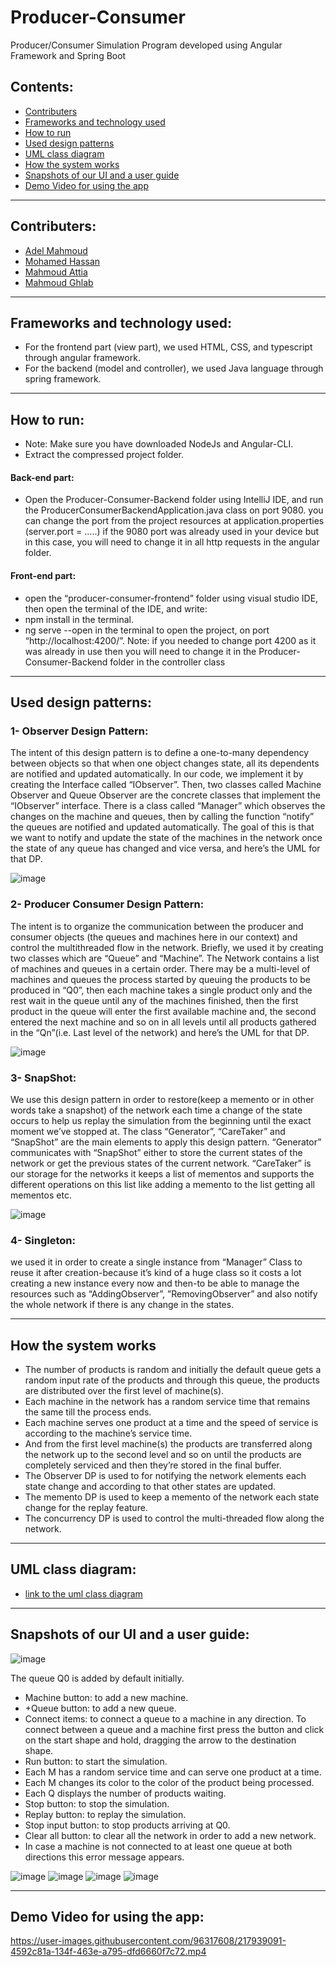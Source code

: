 # Producer-Consumer
 Producer/Consumer Simulation Program developed using Angular Framework and Spring Boot
 
 ## Contents:
- [Contributers](#Contributers)
- [Frameworks and technology used](#Frameworks-and-technology-used)
- [How to run](#How-to-run)
- [Used design patterns](#used-design-patterns)
- [UML class diagram](#UML-class-diagram)
- [How the system works](#How-the-system-works)
- [Snapshots of our UI and a user guide](#Snapshots-of-our-UI-and-a-user-guide)
- [Demo Video for using the app](#Demo-Video-for-using-the-app)
---
## Contributers:
* [Adel Mahmoud](https://github.com/Adel-Mahmoud-Mohamed)
* [Mohamed Hassan](https://github.com/mohamedhassan279)
* [Mahmoud Attia](https://github.com/mahmoudattia12)
* [Mahmoud Ghlab](https://github.com/Mahmoudjobdis)
---
## Frameworks and technology used:
- For the frontend part (view part), we used HTML, CSS, and typescript through angular framework.
- For the backend (model and controller), we used Java language through spring framework.
---
## How to run:
- Note: Make sure you have downloaded NodeJs and Angular-CLI.
- Extract the compressed project folder.
#### Back-end part:
- Open the Producer-Consumer-Backend folder using IntelliJ IDE, and run the ProducerConsumerBackendApplication.java class on port 9080. you can change the port from the project resources at application.properties (server.port = …..) if the 9080 port was already used in your device but in this case, you will need to change it in all http requests in the angular folder.
#### Front-end part:
- open the “producer-consumer-frontend” folder using visual studio IDE, then open the terminal of the IDE, and write:
- npm install in the terminal.
- ng serve --open in the terminal to open the project, on port “http://localhost:4200/”. Note: if you needed to change port 4200 as it was already in use then you will need to change it in the Producer-Consumer-Backend folder in the controller class
---
## Used design patterns:
### 1- Observer Design Pattern:
The intent of this design pattern is to define a one-to-many dependency between objects so that when one object changes state, all its dependents are notified and updated automatically. In our code, we implement it by creating the Interface called “IObserver”. Then, two classes called Machine Observer and Queue Observer are the concrete classes that implement the “IObserver” interface. There is a class called “Manager” which observes the changes on the machine and queues, then by calling the function “notify” the queues are notified and updated automatically. The goal of this is that we want to notify and update the state of the machines in the network once the state of any queue has changed and vice versa, and here’s the UML for that DP.

![image](https://user-images.githubusercontent.com/96317608/217539991-ce5bd88b-2daa-472f-8db3-6eaaff3a6099.png)

### 2- Producer Consumer Design Pattern:
The intent is to organize the communication between the producer and consumer objects (the queues and machines here in our context) and control the multithreaded flow in the network. Briefly, we used it by creating two classes which are “Queue” and “Machine”. The Network contains a list of machines and queues in a certain order. There may be a multi-level of machines and queues the process started by queuing the products to be produced in “Q0”, then each machine takes a single product only and the rest wait in the queue until any of the machines finished, then the first product in the queue will enter the first available machine and, the second entered the next machine and so on in all levels until all products gathered in the “Qn”(i.e. Last level of the network) and here’s the UML for that DP.

![image](https://user-images.githubusercontent.com/96317608/217540154-ad247ac5-9945-4b89-b429-b03ed73cea50.png)

### 3- SnapShot:
We use this design pattern in order to restore(keep a memento or in other words take a snapshot) of the network each time a change of the state occurs to help us replay the simulation from the beginning until the exact moment we’ve stopped at. The class “Generator”, “CareTaker” and “SnapShot” are the main elements to apply this design pattern. “Generator” communicates with “SnapShot” either to store the current states of the network or get the previous states of the current network. “CareTaker” is our storage for the networks it keeps a list of mementos and supports the different operations on this list like adding a memento to the list getting all mementos etc.

![image](https://user-images.githubusercontent.com/96317608/217540260-9c8fb625-f4ae-45b5-beb2-a2e1c9dd23cb.png)

### 4- Singleton:
we used it in order to create a single instance from “Manager” Class to reuse it after creation-because it’s kind of a huge class so it costs a lot creating a new instance every now and then-to be able to manage the resources such as “AddingObserver”, ”RemovingObserver” and also notify the whole network if there is any change in the states.

---
## How the system works
- The number of products is random and initially the default queue gets a random input rate of the products and through this queue, the products are distributed over the first level of machine(s).
- Each machine in the network has a random service time that remains the same till the process ends.
- Each machine serves one product at a time and the speed of service is according to the machine’s service time.
- And from the first level machine(s) the products are transferred along the network up to the second level and so on until the products are completely serviced and then they’re stored in the final buffer.
- The Observer DP is used to for notifying the network elements each state change and according to that other states are updated.
- The memento DP is used to keep a memento of the network each state change for the replay feature.
- The concurrency DP is used to control the multi-threaded flow along the network.
---

## UML class diagram:
- [link to the uml class diagram](https://drive.google.com/file/d/1CxZbJAS9B4kF3JgUjZnGSZPclNfNDkTh/view?usp=share_link)
---
## Snapshots of our UI and a user guide:

![image](https://user-images.githubusercontent.com/96317608/217541122-47d3d69e-3e7d-4160-8e51-c7c971395142.png)

The queue Q0 is added by default initially.
- Machine button: to add a new machine.
- +Queue button: to add a new queue.
- Connect items: to connect a queue to a machine in any direction. To connect between a queue and a machine first press the button and click on the start shape and hold, dragging the arrow to the destination shape.
- Run button: to start the simulation.
- Each M has a random service time and can serve one product at a time.
- Each M changes its color to the color of the product being processed.
- Each Q displays the number of products waiting.
- Stop button: to stop the simulation.
- Replay button: to replay the simulation.
- Stop input button: to stop products arriving at Q0.
- Clear all button: to clear all the network in order to add a new network.
- In case a machine is not connected to at least one queue at both directions this error message appears.

![image](https://user-images.githubusercontent.com/96317608/217541320-55c70415-418f-49c7-8fca-90e28f26655e.png)
![image](https://user-images.githubusercontent.com/96317608/217541348-255e2a13-1faf-4c7a-b017-aeeb188d33c7.png)
![image](https://user-images.githubusercontent.com/96317608/217541365-03687858-c3b3-4701-a17f-20c47269a901.png)
![image](https://user-images.githubusercontent.com/96317608/217541391-919335ac-45bd-4ffb-9f92-a219d9aae478.png)

---
## Demo Video for using the app:
https://user-images.githubusercontent.com/96317608/217939091-4592c81a-134f-463e-a795-dfd6660f7c72.mp4
